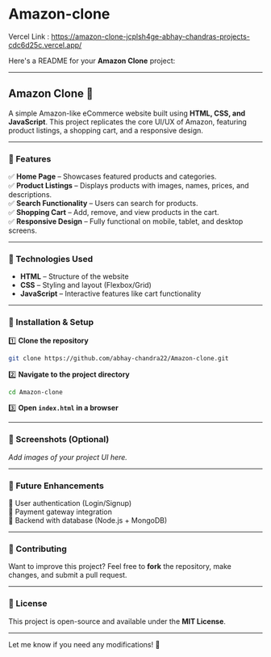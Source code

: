 # Amazon-clone

Vercel Link : https://amazon-clone-jcplsh4ge-abhay-chandras-projects-cdc6d25c.vercel.app/

Here's a README for your **Amazon Clone** project:  

---

## **Amazon Clone 🛒**  

A simple Amazon-like eCommerce website built using **HTML, CSS, and JavaScript**. This project replicates the core UI/UX of Amazon, featuring product listings, a shopping cart, and a responsive design.

---

### **🔹 Features**  
✅ **Home Page** – Showcases featured products and categories.  
✅ **Product Listings** – Displays products with images, names, prices, and descriptions.  
✅ **Search Functionality** – Users can search for products.  
✅ **Shopping Cart** – Add, remove, and view products in the cart.  
✅ **Responsive Design** – Fully functional on mobile, tablet, and desktop screens.  

---

### **🔹 Technologies Used**  
- **HTML** – Structure of the website  
- **CSS** – Styling and layout (Flexbox/Grid)  
- **JavaScript** – Interactive features like cart functionality  

---

### **🔹 Installation & Setup**  

1️⃣ **Clone the repository**  
```sh
git clone https://github.com/abhay-chandra22/Amazon-clone.git
```
2️⃣ **Navigate to the project directory**  
```sh
cd Amazon-clone
```
3️⃣ **Open `index.html` in a browser**  

---

### **🔹 Screenshots (Optional)**
_Add images of your project UI here._  

---

### **🔹 Future Enhancements**  
🔹 User authentication (Login/Signup)  
🔹 Payment gateway integration  
🔹 Backend with database (Node.js + MongoDB)  

---

### **🔹 Contributing**  
Want to improve this project? Feel free to **fork** the repository, make changes, and submit a pull request.  

---

### **🔹 License**  
This project is open-source and available under the **MIT License**.  

---

Let me know if you need any modifications! 🚀
